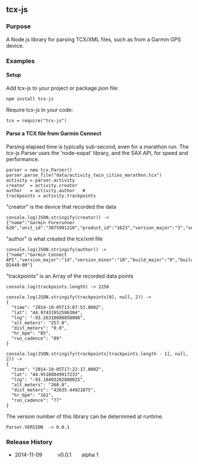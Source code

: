 ## tcx-js

### Purpose

A Node.js library for parsing TCX/XML files, such as from a Garmin GPS device.

### Examples

#### Setup

Add tcx-js to your project or package.json file:
```
npm install tcx-js
```

Require tcx-js in your code:
```
tcx = require("tcx-js")
```

#### Parse a TCX file from Garmin Connect

Parsing elapsed time is typically sub-second, even for a marathon run.
The tcx-js Parser uses the 'node-expat' library, and the SAX API, for speed and performance.

```
parser = new tcx.Parser()
parser.parse_file("data/activity_twin_cities_marathon.tcx")
activity = parser.activity
creator  = activity.creator
author   = activity.author   #
trackpoints = activity.trackpoints
```

"creator" is the device that recorded the data

```
console.log(JSON.stringify(creator)) ->
{"name":"Garmin Forerunner 620","unit_id":"3875991210","product_id":"1623","version_major":"3","version_minor":"0","build_major":"0","build_minor":"0"}
```

"author" is what created the tcx/xml file

```
console.log(JSON.stringify(author)) ->
{"name":"Garmin Connect API","version_major":"14","version_minor":"10","build_major":"0","build_minor":"0","lang":"en","part_number":"006-D2449-00"}
```

"trackpoints" is an Array of the recorded data points

```
console.log(trackpoints.length) -> 2256

console.log(JSON.stringify(trackpoints[0], null, 2)) ->
{
  "time": "2014-10-05T13:07:53.000Z",
  "lat": "44.97431952506304",
  "lng": "-93.26310088858008",
  "alt_meters": "257.0",
  "dist_meters": "0.0",
  "hr_bpm": "85",
  "run_cadence": "89"
}

console.log(JSON.stringify(trackpoints[trackpoints.length - 1], null, 2)) ->
{
  "time": "2014-10-05T17:22:17.000Z",
  "lat": "44.95180849917233",
  "lng": "-93.10493202880025",
  "alt_meters": "260.0",
  "dist_meters": "42635.44921875",
  "hr_bpm": "161",
  "run_cadence": "77"
}
```


The version number of this library can be determined at runtime.

```
Parser.VERSION  -> 0.0.1
```

### Release History

* 2014-11-09   v0.0.1  alpha 1

